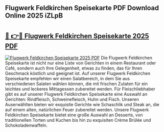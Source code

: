 ## Flugwerk Feldkirchen Speisekarte PDF Download Online 2025 iZLpB

# <h2><a href="http://gce8c1.nevu.top/?p=Flugwerk+Feldkirchen+Speisekarte">🔗 👉🔴 Flugwerk Feldkirchen Speisekarte 2025 PDF</a></h2>

[![Flugwerk Feldkirchen Speisekarte 2025 PDF](https://i.imgur.com/dBaPXMq.png)](http://gce8c1.nevu.top/?p=Flugwerk+Feldkirchen+Speisekarte)
Die Flugwerk Feldkirchen Speisekarte ist nicht nur eine Liste von Gerichten in einem Restaurant oder Café, sondern auch Ihre Gelegenheit, etwas zu finden, das für Ihren Geschmack köstlich und geeignet ist. Auf unserer Flugwerk Feldkirchen Speisekarte empfehlen wir einen Salatbereich, in dem Sie aus verschiedenen Salaten wählen können, die mit frischen Zutaten für ein leichtes und leckeres Mittagessen zubereitet werden. Für Fleischliebhaber gibt es auf unserer Flugwerk Feldkirchen Speisekarte eine Auswahl an Gerichten: Rindfleisch, Schweinefleisch, Huhn und Fisch. Unseren Auserwählten bieten wir exquisite Gerichte wie Schaschlik und Steak an, die auf einem alten, natürlichen Feuer zubereitet werden. Unsere Flugwerk Feldkirchen Speisekarte bietet eine große Auswahl an Desserts, von traditionellen Torten und Kuchen bis hin zu exquisiten Crème Brûlée und Schokoladenwaffeln.
